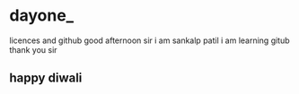 # dayone_
licences and github
good afternoon sir
i am sankalp patil 
i am learning gitub 
thank you sir 
## happy diwali ##
